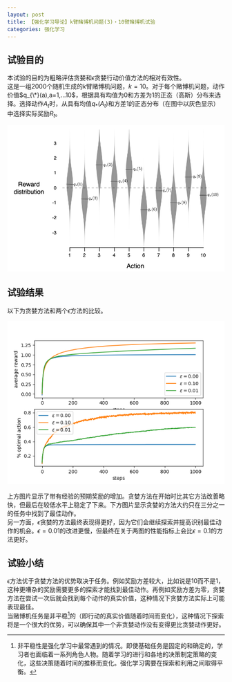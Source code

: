 ```yaml
---
layout: post
title: 【强化学习导论】k臂赌博机问题(3)・10臂赌博机试验
categories: 强化学习
---
```

## 试验目的
本试验的目的为粗略评估贪婪和$\epsilon$贪婪行动价值方法的相对有效性。  
这是一组2000个随机生成的$k$臂赌博机问题，$k=10$。对于每个赌博机问题，动作价值$q_{\*}(a),a=1,...10$，根据具有均值为0和方差为1的正态（高斯）分布来选择。选择动作$A_{t}$时，从具有均值$q_{*}(A_{t})$和方差1的正态分布（在图中以灰色显示）中选择实际奖励$R_{t}$。

<img src="/assets/post/2021-08-10/1.png" class="center">

## 试验结果
以下为贪婪方法和两个$\epsilon$方法的比较。  

<img src="/assets/post/2021-08-10/4.png" class="center">

上方图片显示了带有经验的预期奖励的增加。贪婪方法在开始时比其它方法改善略快，但最后在较低水平上稳定了下来。下方图片显示贪婪的方法大约只在三分之一的任务中找到了最佳动作。  
另一方面，$\epsilon$贪婪的方法最终表现得更好，因为它们会继续探索并提高识别最佳动作的机会。$\epsilon=0.01$的改进更慢，但最终在关于两图的性能指标上会比$\epsilon=0.1$的方法更好。

## 试验小结
$\epsilon$方法优于贪婪方法的优势取决于任务。例如奖励方差较大，比如说是10而不是1，这种更嘈杂的奖励需要更多的探索才能找到最佳动作。再例如奖励方差为零，贪婪方法在尝试一次后就会找到每个动作的真实价值，这种情况下贪婪方法实际上可能表现最佳。  
当赌博机任务是非平稳[^1]的（即行动的真实价值随着时间而变化），这种情况下探索将是一个很大的优势，可以确保其中一个非贪婪动作没有变得更比贪婪动作更好。

[^1]:  非平稳性是强化学习中最常遇到的情况。即使基础任务是固定的和确定的，学习者也面临着一系列角色人物。随着学习的进行和各地的决策制定策略的变化，这些决策随着时间的推移而变化。强化学习需要在探索和利用之间取得平衡。
